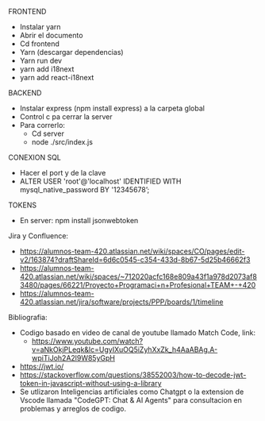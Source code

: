 FRONTEND
- Instalar yarn
- Abrir el documento
- Cd frontend
- Yarn (descargar dependencias)
- Yarn run dev
- yarn add i18next
- yarn add react-i18next


BACKEND 
- Instalar express (npm install express) a la carpeta global
- Control c pa cerrar la server
- Para correrlo:
  - Cd server
  - node ./src/index.js


CONEXION SQL
- Hacer el port y de la clave
- ALTER USER 'root'@'localhost' IDENTIFIED WITH mysql_native_password BY '12345678’;

TOKENS
- En server: npm install jsonwebtoken

Jira y Confluence:
- https://alumnos-team-420.atlassian.net/wiki/spaces/CO/pages/edit-v2/163874?draftShareId=6d6c0545-c354-433d-8b67-5d25b46662f3
- https://alumnos-team-420.atlassian.net/wiki/spaces/~712020acfc168e809a43f1a978d2073af83480/pages/66221/Proyecto+Programaci+n+Profesional+TEAM+-+420
- https://alumnos-team-420.atlassian.net/jira/software/projects/PPP/boards/1/timeline

Bibliografia:
- Codigo basado en video de canal de youtube llamado Match Code, link:
  - https://www.youtube.com/watch?v=aNkOkjPLeqk&lc=UgyIXuOQ5iZyhXxZk_h4AaABAg.A-wpiTiJoh2A2l9W85yGpH
- https://jwt.io/
- https://stackoverflow.com/questions/38552003/how-to-decode-jwt-token-in-javascript-without-using-a-library
- Se utlizaron Inteligencias artificiales como Chatgpt o la extension de Vscode llamada "CodeGPT: Chat & AI Agents" para consultacion en problemas y arreglos de codigo.

  
